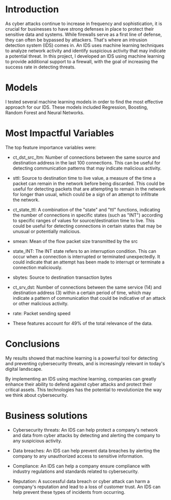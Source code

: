 
# Introduction
As cyber attacks continue to increase in frequency and sophistication, it is crucial for businesses to have strong defenses in place to protect their sensitive data and systems. While firewalls serve as a first line of defense, they can often be bypassed by attackers. That's where an intrusion detection system (IDS) comes in. An IDS uses machine learning techniques to analyze network activity and identify suspicious activity that may indicate a potential threat. In this project, I developed an IDS using machine learning to provide additional support to a firewall, with the goal of increasing the success rate in detecting threats.

# Models
I tested several machine learning models in order to find the most effective approach for our IDS. These models included Regression, Boosting, Random Forest and Neural Networks.



# Most Impactful Variables
The top feature importance variables were:

- ct_dst_src_ltm: Number of connections between the same source and destination address in the last 100 connections. This can be useful for detecting communication patterns that may indicate malicious activity.

- sttl: Source to destination time to live value, a measure of the time a packet can remain in the network before being discarded. This could be useful for detecting packets that are attempting to remain in the network for longer than usual, which could be a sign of an attempt to infiltrate the network.

- ct_state_ttl: A combination of the "state" and "ttl" functions, indicating the number of connections in specific states (such as "INT") according to specific ranges of values for source/destination time to live. This could be useful for detecting connections in certain states that may be unusual or potentially malicious.

- smean: Mean of the flow packet size transmitted by the src

- state_INT: The INT state refers to an interruption condition. This can occur when a connection is interrupted or terminated unexpectedly. It could indicate that an attempt has been made to interrupt or terminate a connection maliciously.

- sbytes: Source to destination transaction bytes

- ct_srv_dst: Number of connections between the same service (14) and destination address (3) within a certain period of time, which may indicate a pattern of communication that could be indicative of an attack or other malicious activity.

- rate: Packet sending speed

- These features account for 49% of the total relevance of the data.

# Conclusions
My results showed that machine learning is a powerful tool for detecting and preventing cybersecurity threats, and is increasingly relevant in today's digital landscape.

By implementing an IDS using machine learning, companies can greatly enhance their ability to defend against cyber attacks and protect their critical assets. This technologies has the potential to revolutionize the way we think about cybersecurity.

# Business solutions
- Cybersecurity threats: An IDS can help protect a company's network and data from cyber attacks by detecting and alerting the company to any suspicious activity.

- Data breaches: An IDS can help prevent data breaches by alerting the company to any unauthorized access to sensitive information.

- Compliance: An IDS can help a company ensure compliance with industry regulations and standards related to cybersecurity.

- Reputation: A successful data breach or cyber attack can harm a company's reputation and lead to a loss of customer trust. An IDS can help prevent these types of incidents from occurring.
